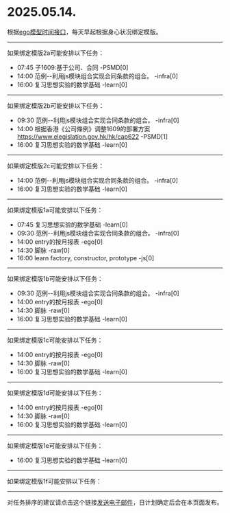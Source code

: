 # 2025.05.14.

根据[ego模型时间接口](https://gitee.com/hyg/blog/blob/master/timeflow.md)，每天早起根据身心状况绑定模版。

---
如果绑定模版2a可能安排以下任务：

- 07:45	子1609:基于公司、合同 -PSMD[0]
- 14:00	范例--利用js模块组合实现合同条款的组合。 -infra[0]
- 16:00	复习思想实验的数学基础 -learn[0]

---
如果绑定模版2b可能安排以下任务：

- 09:30	范例--利用js模块组合实现合同条款的组合。 -infra[0]
- 14:00	根据香港《公司條例》调整1609的部署方案 https://www.elegislation.gov.hk/hk/cap622 -PSMD[1]
- 16:00	复习思想实验的数学基础 -learn[0]

---
如果绑定模版2c可能安排以下任务：

- 14:00	范例--利用js模块组合实现合同条款的组合。 -infra[0]
- 16:00	复习思想实验的数学基础 -learn[0]

---
如果绑定模版1a可能安排以下任务：

- 07:45	复习思想实验的数学基础 -learn[0]
- 09:30	范例--利用js模块组合实现合同条款的组合。 -infra[0]
- 14:00	entry的按月报表 -ego[0]
- 14:30	脚脉 -raw[0]
- 16:00	learn factory, constructor, prototype -js[0]

---
如果绑定模版1b可能安排以下任务：

- 09:30	范例--利用js模块组合实现合同条款的组合。 -infra[0]
- 14:00	entry的按月报表 -ego[0]
- 14:30	脚脉 -raw[0]
- 16:00	复习思想实验的数学基础 -learn[0]

---
如果绑定模版1c可能安排以下任务：

- 14:00	entry的按月报表 -ego[0]
- 14:30	脚脉 -raw[0]
- 16:00	复习思想实验的数学基础 -learn[0]

---
如果绑定模版1d可能安排以下任务：

- 14:00	entry的按月报表 -ego[0]
- 14:30	脚脉 -raw[0]
- 16:00	复习思想实验的数学基础 -learn[0]

---
如果绑定模版1e可能安排以下任务：

- 16:00	复习思想实验的数学基础 -learn[0]

---
如果绑定模版1f可能安排以下任务：


---
对任务排序的建议请点击这个链接<a href="mailto:huangyg@mars22.com?subject=关于2025.05.14.任务排序的建议&body=date: 2025.05.14.%0D%0Afile: ../../blog/release/time/d.20250514.md%0D%0A---请勿修改邮件主题及以上内容---%0D%0A">发送电子邮件</a>，日计划确定后会在本页面发布。